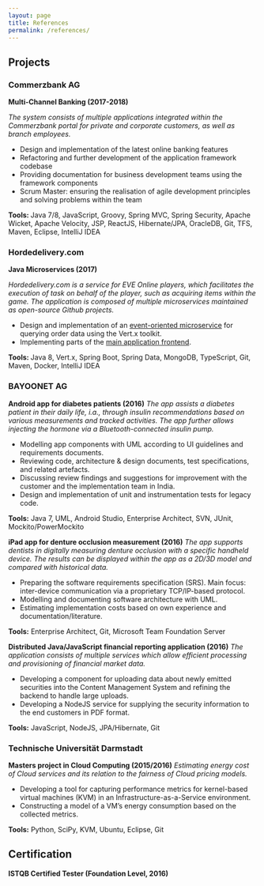 ```yaml
---
layout: page
title: References
permalink: /references/
---
```


## Projects

### Commerzbank AG

<b>Multi-Channel Banking (2017-2018)</b>

<i>The system consists of multiple applications integrated within the Commerzbank portal for private and corporate customers, as well as branch employees.</i>

* Design and implementation of the latest online banking features
* Refactoring and further development of the application framework codebase
* Providing documentation for business development teams using the framework components
* Scrum Master: ensuring the realisation of agile development principles and solving problems within the team

<b>Tools: </b>Java 7/8, JavaScript, Groovy, Spring MVC, Spring Security, Apache Wicket, Apache Velocity, JSP, ReactJS, Hibernate/JPA, OracleDB, Git, TFS, Maven, Eclipse, IntelliJ IDEA


### Hordedelivery.com

<b>Java Microservices (2017)</b>

<i>Hordedelivery.com is a service for EVE Online players, which facilitates the execution of task on behalf of the player, such as acquiring items within the game. The application is composed of multiple microservices maintained as open-source Github projects.</i>

* Design and implementation of an [event-oriented microservice](http://github.com/mawalasek/eve-order-micro) for querying order data using the Vert.x toolkit.
* Implementing parts of the [main application frontend](http://github.com/bahrmichael/eve-delivery-service).

<b>Tools: </b>Java 8, Vert.x, Spring Boot, Spring Data, MongoDB, TypeScript, Git, Maven, Docker, IntelliJ IDEA


### BAYOONET AG

<b>Android app for diabetes patients (2016)</b>
<i>The app assists a diabetes patient in their daily life, i.a., through insulin recommendations based on various measurements and tracked activities. The app further allows injecting the hormone via a Bluetooth-connected insulin pump.</i>
* Modelling app components with UML according to UI guidelines and requirements documents. 
* Reviewing code, architecture & design documents, test specifications, and related artefacts.
* Discussing review findings and suggestions for improvement with the customer and the implementation team in India.
* Design and implementation of unit and instrumentation tests for legacy code.

<b>Tools:</b> Java 7, UML, Android Studio, Enterprise Architect, SVN, JUnit, Mockito/PowerMockito

<b>iPad app for denture occlusion measurement (2016)</b>
<i>The app supports dentists in digitally measuring denture occlusion with a specific handheld device. The results can be displayed within the app as a 2D/3D model and compared with historical data.</i>
* Preparing the software requirements specification (SRS). Main focus: inter-device communication via a proprietary TCP/IP-based protocol.
* Modelling and documenting software architecture with UML.
* Estimating implementation costs based on own experience and documentation/literature.

<b>Tools:</b> Enterprise Architect, Git, Microsoft Team Foundation Server

<b>Distributed Java/JavaScript financial reporting application (2016)</b>
<i>The application consists of multiple services which allow efficient processing and provisioning of financial market data.</i> 
* Developing a component for uploading data about newly emitted securities into the Content Management System and refining the backend to handle large uploads.
* Developing a NodeJS service for supplying the security information to the end customers in PDF format.

<b>Tools:</b> JavaScript, NodeJS, JPA/Hibernate, Git


### Technische Universität Darmstadt

<b>Masters project in Cloud Computing (2015/2016)</b> 
<i>Estimating energy cost of Cloud services and its relation to the fairness of Cloud pricing models.</i>
* Developing a tool for capturing performance metrics for kernel-based virtual machines (KVM) in an Infrastructure-as-a-Service environment. 
* Constructing a model of a VM’s energy consumption based on the collected metrics. 

<b>Tools:</b> Python, SciPy, KVM, Ubuntu, Eclipse, Git


## Certification

<b>ISTQB Certified Tester (Foundation Level, 2016)</b>